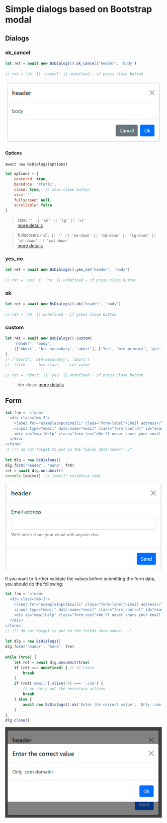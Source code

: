 # Simple dialogs based on Bootstrap modal

## Dialogs

### ok_cancel

```js
let ret = await new BsDialogs().ok_cancel('header', 'body')

// ret = 'ok' || 'cancel' || undefined - if press close button
```

![](ok_cancel.png)

#### Options
`await new BsDialogs(options)`

```js
let options = {
    centered: true,
    backdrop: 'static',
    close: true,  // show close button
    size: '',
    fullscreen: null,
    scrollable: false
}
```
> size: `'' || 'sm' || 'lg' || 'xl'`  
> [more details](https://getbootstrap.com/docs/5.0/components/modal/#optional-sizes)

> fullscreen: `null || '' || 'sm-down' || 'md-down' || 'lg-down' || 'xl-down' || 'xxl-down'`  
> [more details](https://getbootstrap.com/docs/5.0/components/modal/#fullscreen-modal)

### yes_no
```js
let ret = await new BsDialogs().yes_no('header', 'body')

// ret = 'yes' || 'no' || undefined - if press close button
```

### ok
```js
let ret = await new BsDialogs().ok('header', 'body')

// ret = 'ok' || undefined - if press close button
```

### custom
```js
let ret = await new BsDialogs().custom(
    'header', 'body',
    [['Abort', 'btn-secondary', 'abort'], ['Yes', 'btn-primary', 'yes']]
)
// ['Abort', 'btn-secondary', 'abort']
//  title      btn class     ret value

// ret = 'abort' || 'yes' || undefined - if press close button
```
> btn class: [more details](https://getbootstrap.com/docs/5.0/components/buttons/)


## Form

```js
let frm = `<form>
  <div class="mb-3">
    <label for="exampleInputEmail1" class="form-label">Email address</label>
    <input type="email" data-name="email" class="form-control" id="exampleInputEmail1" aria-describedby="emailHelp" required>
    <div id="emailHelp" class="form-text">We'll never share your email with anyone else.</div>
  </div>
</form>`
// !!! do not forget to put in the fields data-name="..."

let dlg = new BsDialogs()
dlg.form('header', 'Send', frm)
ret = await dlg.onsubmit()
console.log(ret)  // {email: test@test.com}
```

![](frm.png)

If you want to further validate the values before submitting the form data, you should do the following:

```js
let frm = `<form>
  <div class="mb-3">
    <label for="exampleInputEmail1" class="form-label">Email address</label>
    <input type="email" data-name="email" class="form-control" id="exampleInputEmail1" aria-describedby="emailHelp" required>
    <div id="emailHelp" class="form-text">We'll never share your email with anyone else.</div>
  </div>
</form>`
// !!! do not forget to put in the fields data-name="..."

let dlg = new BsDialogs()
dlg.form('header', 'Send', frm)

while (true) {
    let ret = await dlg.onsubmit(true)
    if (ret === undefined) { // if close
        break
    }
    if (ret['email'].slice(-4) === '.com') {
        // we carry out the necessary actions
        break
    } else {
        await new BsDialogs().ok('Enter the correct value', 'Only .com domain!')
    }
}
dlg.close()
```

![](loop.png)
